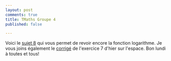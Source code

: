 ```yaml
---
layout: post
comments: true
title: TMaths Groupe 4
published: false

---
```


Voici le [sujet 8](https://github.com/raveluz/raveluz.github.io/blob/master/pdf/Jour8.pdf) qui vous permet de revoir encore la fonction logarithme.
Je vous joins également le [corrigé](https://github.com/raveluz/raveluz.github.io/blob/master/pdf/Correction.Jour7.pdf) de l'exercice 7 d'hier sur l'espace. Bon lundi à toutes et tous!
